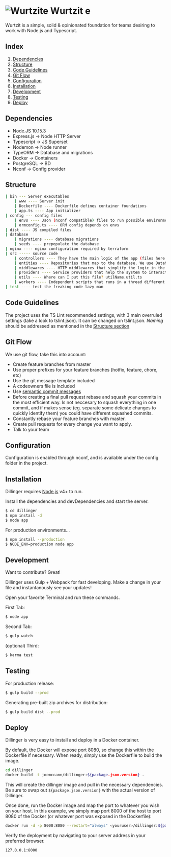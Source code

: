 # ![Wurtzite](https://i.ibb.co/fdWN0jB/wurtzite.png)  Wurtzit e
Wurtzit is a simple, solid & opinionated foundation for teams desiring to work with Node.js and Typescript.

## Index

1. [Dependencies](#dependencies)
2. [Structure](#structure)
3. [Code Guidelines](#code-guidelines)
4. [Git Flow](#git-flow)
5. [Configuration](#configuration)
6. [Installation](#installation)
7. [Development](#development)
8. [Testing](#testing)
9. [Deploy](#deploy)

## Dependencies

- Node.JS 10.15.3
- Express.js -> Node HTTP Server
- Typescript -> JS Superset
- Nodemon -> Node runner
- TypeORM -> Database and migrations
- Docker -> Containers
- PostgreSQL -> BD
- Nconf -> Config provider

## Structure

```sh
| bin --- Server executables
    | www ---- Server init
    | Dockerfile ---- Dockerfile defines container foundations
    | app.ts ---- App initializer
| config --- config files
    | envs ---- Json (nconf compatible) files to run possible environments
    | ormconfig.ts ---- ORM config depends on envs
| dist ---- JS compiled files
| database
    | migrations ---- database migrations
    | seeds ---- prepopulate the database
| nginx ---- nginx configuration required by terraform
| src ----- source code
    | controllers ---- They have the main logic of the app (files here must be named controllerName.controller.ts)
    | entities ---- Repositories that map to the database. We use DataMapper with the help of TypeORM. Entities should be named entityName.entity.ts
    | middlewares ---- HTTP middlewares that simplify the logic in the controllers of the app.They should be named middlewareName.middleware.ts
    | providers ---- Service providers that help the system to interact with other infrastructure. Name them providerName.provider.ts
    | utils ---- Where can I put this file? utilName.util.ts
    | workers ---- Independent scripts that runs in a thread different to the express server but connects to different capabilities in the app.
| test ---- test the freaking code lazy man
```

## Code Guidelines

The project uses the TS Lint recommended settings, with 3 main overruled settings (take a look to tslint.json). It can be changed on tslint.json.
*Naming* should be addressed as mentioned in the [Structure section](#structure)

## Git Flow

We use git flow, take this into account:
- Create feature branches from master
- Use proper prefixes for your feature branches (hotfix, feature, chore, etc)
- Use the git message template included
- A codeowners file is included
- Use [semantic commit messages](https://seesparkbox.com/foundry/semantic_commit_messages)
- Before creating a final pull request rebase and squash your commits in the most efficient way. Is not neccesary to squash everything in one commit, and if makes sense (eg. separate some delicate changes to quickly identify them) you could have different squashed commits.
- Constantly rebase your feature branches with master.
- Create pull requests for every change you want to apply.
- Talk to your team

## Configuration

Configuration is enabled through nconf, and is available under the config folder in the project.

## Installation

Dillinger requires [Node.js](https://nodejs.org/) v4+ to run.

Install the dependencies and devDependencies and start the server.

```sh
$ cd dillinger
$ npm install -d
$ node app
```

For production environments...

```sh
$ npm install --production
$ NODE_ENV=production node app
```

## Development

Want to contribute? Great!

Dillinger uses Gulp + Webpack for fast developing.
Make a change in your file and instantanously see your updates!

Open your favorite Terminal and run these commands.

First Tab:
```sh
$ node app
```

Second Tab:
```sh
$ gulp watch
```

(optional) Third:
```sh
$ karma test
```
## Testing

For production release:
```sh
$ gulp build --prod
```
Generating pre-built zip archives for distribution:
```sh
$ gulp build dist --prod
```
## Deploy

Dillinger is very easy to install and deploy in a Docker container.

By default, the Docker will expose port 8080, so change this within the Dockerfile if necessary. When ready, simply use the Dockerfile to build the image.

```sh
cd dillinger
docker build -t joemccann/dillinger:${package.json.version} .
```
This will create the dillinger image and pull in the necessary dependencies. Be sure to swap out `${package.json.version}` with the actual version of Dillinger.

Once done, run the Docker image and map the port to whatever you wish on your host. In this example, we simply map port 8000 of the host to port 8080 of the Docker (or whatever port was exposed in the Dockerfile):

```sh
docker run -d -p 8000:8080 --restart="always" <youruser>/dillinger:${package.json.version}
```

Verify the deployment by navigating to your server address in your preferred browser.

```sh
127.0.0.1:8000
```
